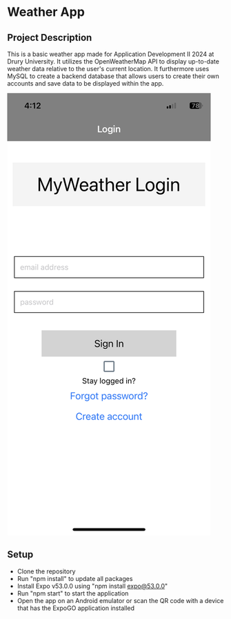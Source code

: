 # Weather App

## Project Description
This is a basic weather app made for Application Development II 2024 at Drury University. It utilizes the OpenWeatherMap API to display up-to-date weather data relative to the user's current location. It furthermore uses MySQL to create a backend database that allows users to create their own accounts and save data to be displayed within the app. 

![](https://github.com/cbates006/Weather-App/blob/main/IMG_1725.png)

## Setup
- Clone the repository
- Run "npm install" to update all packages
- Install Expo v53.0.0 using "npm install expo@53.0.0"
- Run "npm start" to start the application
- Open the app on an Android emulator or scan the QR code with a device that has the ExpoGO application installed
